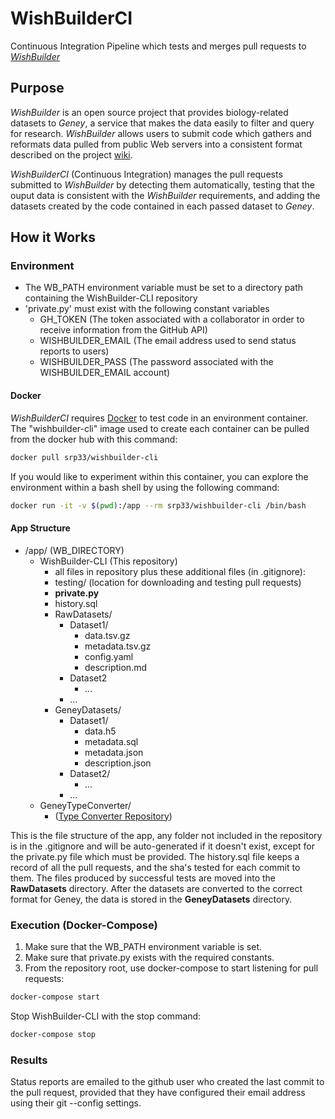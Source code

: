 # WishBuilderCI
Continuous Integration Pipeline which tests and merges pull requests to [*WishBuilder*](https://github.com/srp33/WishBuilder)

## Purpose

*WishBuilder* is an open source project that provides biology-related datasets to *Geney*, a service that makes the data easily to filter and query for
research. *WishBuilder* allows users to submit code which gathers and reformats data pulled from public Web servers into a consistent format described on
the project [wiki](https://srp33.github.io/WishBuilder/).

*WishBuilderCI* (Continuous Integration) manages the pull requests submitted to *WishBuilder* by detecting them automatically, testing that the ouput data
 is consistent with the *WishBuilder* requirements, and adding the datasets created by the code contained in each passed dataset to *Geney*.

## How it Works

### Environment
- The WB_PATH environment variable must be set to a directory path containing the WishBuilder-CLI repository
- 'private.py' must exist with the following constant variables
    - GH_TOKEN (The token associated with a collaborator in order to receive information from the GitHub API)
    - WISHBUILDER_EMAIL (The email address used to send status reports to users)
    - WISHBUILDER_PASS (The password associated with the WISHBUILDER_EMAIL account)
#### Docker
*WishBuilderCI* requires [Docker](https://docker.com) to test code in an environment container. The "wishbuilder-cli" image used to create each container
 can be pulled from the docker hub with this command:
```bash
docker pull srp33/wishbuilder-cli
```
If you would like to experiment within this container, you can explore the environment within a bash shell by using the following command:
```bash
docker run -it -v $(pwd):/app --rm srp33/wishbuilder-cli /bin/bash
```
#### App Structure

- /app/ (WB_DIRECTORY)
    - WishBuilder-CLI (This repository)
        - all files in repository plus these additional files (in .gitignore):
        - testing/ (location for downloading and testing pull requests)
        - **private.py**
        - history.sql
        - RawDatasets/
            - Dataset1/
                - data.tsv.gz
                - metadata.tsv.gz
                - config.yaml
                - description.md
            - Dataset2
                - ...
            - ...
        - GeneyDatasets/
            - Dataset1/
                - data.h5
                - metadata.sql
                - metadata.json
                - description.json
            - Dataset2/
                - ...
            - ...
    - GeneyTypeConverter/
        - ([Type Converter Repository](https://github.com/zence/GeneyTypeConverter))

This is the file structure of the app, any folder not included in the repository is in the .gitignore and will be auto-generated if it doesn't exist, except
for the private.py file which must be provided. The history.sql file keeps a record of all the pull requests, and the sha's tested for each commit to them.
The files produced by successful tests are moved into the **RawDatasets** directory. After the datasets are converted to the correct format for Geney, the
 data is stored in the **GeneyDatasets** directory.

### Execution (Docker-Compose)
1. Make sure that the WB_PATH environment variable is set.
2. Make sure that private.py exists with the required constants.
3. From the repository root, use docker-compose to start listening for pull requests:
```bash
docker-compose start
```

Stop WishBuilder-CLI with the stop command:
```bash
docker-compose stop
````

### Results
Status reports are emailed to the github user who created the last commit to the pull request, provided that they have configured their email address using
 their git --config settings.